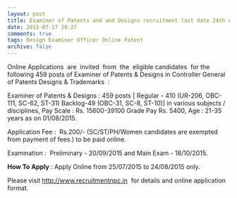 ```yaml
---
layout: post
title: Examiner of Patents and and Designs recruitment last date 24th Aug-2015
date: 2015-07-27 20:27
comments: true
tags: Design Examiner Officer Online Patent
archive: false
---
```


Online Applications  are  invited  from  the  eligible candidates  for the following 459 posts of Examiner of Patents & Designs in Controller General of Patents Designs & Trademarks  :

Examiner of Patents & Designs : 459 posts [ Regular - 410 (UR-206, OBC-111, SC-62, ST-31) Backlog-49 (OBC-31, SC-8, ST-10)] in various subjects / disciplines, Pay Scale : Rs. 15600-39100 Grade Pay Rs. 5400, Age : 21-35 years as on 01/08/2015. 

Application Fee :  Rs.200/- (SC/ST/PH/Women candidates are exempted from payment of fees.) to be paid online.

Examination :  Preliminary - 20/09/2015 and Main Exam - 18/10/2015.  

**How To Apply** : Apply Online from 25/07/2015 to 24/08/2015 only.  

Please visit <http://www.recruitmentnpc.in>  for details and online application format. 
